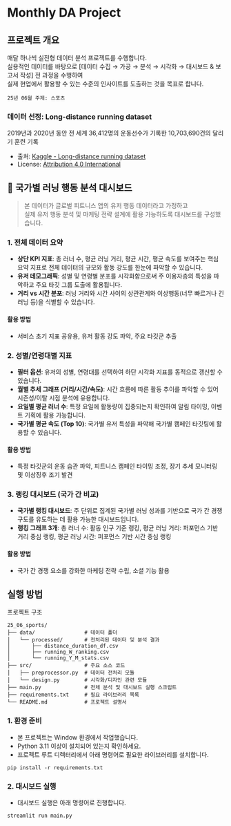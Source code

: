 # Monthly DA Project

## 프로젝트 개요

매달 하나씩 실전형 데이터 분석 프로젝트를 수행합니다.  
실용적인 데이터를 바탕으로 [데이터 수집 → 가공 → 분석 → 시각화 → 대시보드 & 보고서 작성] 전 과정을 수행하여  
실제 현업에서 활용할 수 있는 수준의 인사이트를 도출하는 것을 목표로 합니다.

```
25년 06월 주제: 스포츠
```

### 데이터 선정: Long-distance running dataset

2019년과 2020년 동안 전 세계 36,412명의 운동선수가 기록한 10,703,690건의 달리기 훈련 기록
- 출처: [Kaggle - Long-distance running dataset](https://www.kaggle.com/datasets/mexwell/long-distance-running-dataset/data)
- License: [Attribution 4.0 International](https://creativecommons.org/licenses/by/4.0/)

## 🏃 국가별 러닝 행동 분석 대시보드

> 본 데이터가 글로벌 피트니스 앱의 유저 행동 데이터라고 가정하고  
> 실제 유저 행동 분석 및 마케팅 전략 설계에 활용 가능하도록 대시보드를 구성했습니다.

### 1. 전체 데이터 요약
- **상단 KPI 지표**: 총 러너 수, 평균 러닝 거리, 평균 시간, 평균 속도를 보여주는 핵심 요약 지표로 전체 데이터의 규모와 활동 강도를 한눈에 파악할 수 있습니다.
- **유저 데모그래픽**: 성별 및 연령별 분포를 시각화함으로써 주 이용자층의 특성을 파악하고 주요 타깃 그룹 도출에 활용됩니다.
- **거리 vs 시간 분포**: 러닝 거리와 시간 사이의 상관관계와 이상행동(너무 빠르거나 긴 러닝 등)을 식별할 수 있습니다.
#### 활용 방법
- 서비스 초기 지표 공유용, 유저 활동 강도 파악, 주요 타깃군 추출

### 2. 성별/연령대별 지표
- **필터 옵션**: 유저의 성별, 연령대를 선택하여 하단 시각화 지표를 동적으로 갱신할 수 있습니다.
- **월별 추세 그래프 (거리/시간/속도)**: 시간 흐름에 따른 활동 추이를 파악할 수 있어 시즌성/이탈 시점 분석에 유용합니다.
- **요일별 평균 러너 수**: 특정 요일에 활동량이 집중되는지 확인하여 알림 타이밍, 이벤트 기획에 활용 가능합니다.
- **국가별 평균 속도 (Top 10)**: 국가별 유저 특성을 파악해 국가별 캠페인 타깃팅에 활용할 수 있습니다.
#### 활용 방법
- 특정 타깃군의 운동 습관 파악, 피트니스 캠페인 타이밍 조정, 장기 추세 모니터링 및 이상징후 조기 발견

### 3. 랭킹 대시보드 (국가 간 비교)
- **국가별 랭킹 대시보드**: 주 단위로 집계된 국가별 러닝 성과를 기반으로 국가 간 경쟁 구도를 유도하는 데 활용 가능한 대시보드입니다.
- **랭킹 그래프 3개**: 총 러너 수: 활동 인구 기준 랭킹, 평균 러닝 거리: 퍼포먼스 기반 거리 중심 랭킹, 평균 러닝 시간: 퍼포먼스 기반 시간 중심 랭킹
#### 활용 방법
- 국가 간 경쟁 요소를 강화한 마케팅 전략 수립, 소셜 기능 활용

## 실행 방법

프로젝트 구조
```
25_06_sports/
├── data/                # 데이터 폴더
│   └── processed/       # 전처리된 데이터 및 분석 결과
│       ├── distance_duration_df.csv
│       ├── running_W_ranking.csv
│       └── running_Y_M_stats.csv
├── src/                 # 주요 소스 코드
│   ├── preprocessor.py  # 데이터 전처리 모듈
│   └── design.py        # 시각화/디자인 관련 모듈
├── main.py              # 전체 분석 및 대시보드 실행 스크립트
├── requirements.txt     # 필요 라이브러리 목록
└── README.md            # 프로젝트 설명서
```

### 1. 환경 준비  
- 본 프로젝트는 Window 환경에서 작업했습니다.
- Python 3.11 이상이 설치되어 있는지 확인하세요.
- 프로젝트 루트 디렉터리에서 아래 명령어로 필요한 라이브러리를 설치합니다.  
```
pip install -r requirements.txt
```

### 2. 대시보드 실행
- 대시보드 실행은 아래 명령어로 진행합니다.
```
streamlit run main.py
```

